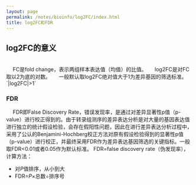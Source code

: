 ```yaml
---
layout: page
permalink: /notes/bioinfo/log2FC/index.html
title: log2FC和FDR
---
```

## log2FC的意义
<br>
&emsp; FC是fold change，表示两组样本表达值（均值）的比值。
&emsp; log2FC是对FC取以2为底的对数。
&emsp; 一般默认取log2FC绝对值大于1为差异基因的筛选标准。  
`|log2FC|>1`<br>

### FDR
&emsp; FDR即False Discovery Rate，错误发现率，是通过对差异显著性p值（p-value）进行校正得到的。由于转录组测序的差异表达分析是对大量的基因表达值进行独立的统计假设检验，会存在假阳性问题，因此在进行差异表达分析过程中，采用了公认的Benjamini-Hochberg校正方法对原有假设检验得到的显著性p值（p-value）进行校正，并最终采用FDR作为差异表达基因筛选的关键指标。一般取FDR<0.01或者0.05作为默认标准。
FDR=false discovery rate（伪发现率），计算方法：<br>
- 对*P*值排序，从小到大
- FDR=*P*×总数÷排序号


